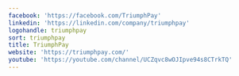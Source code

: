 ```yaml
---
facebook: 'https://facebook.com/TriumphPay'
linkedin: 'https://linkedin.com/company/triumphpay'
logohandle: triumphpay
sort: triumphpay
title: TriumphPay
website: 'https://triumphpay.com/'
youtube: 'https://youtube.com/channel/UCZqvc8wOJIpve94s8CTrkTQ'
---
```

